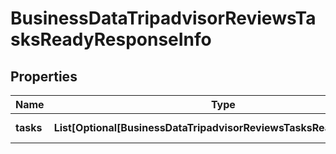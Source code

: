 # BusinessDataTripadvisorReviewsTasksReadyResponseInfo


## Properties

| Name | Type | Description | Notes |
|------------ | ------------- | ------------- | -------------|
**tasks** | **List[Optional[BusinessDataTripadvisorReviewsTasksReadyTaskInfo]]** | array of tasks |[optional]|